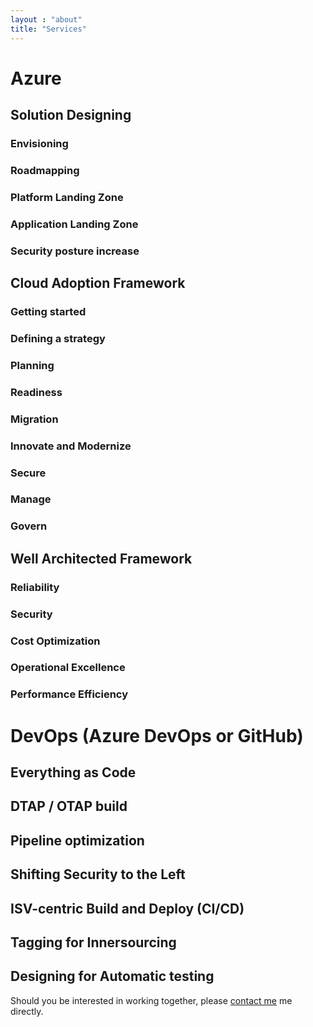 ```yaml
---
layout : "about"
title: "Services"
---
```


# Azure 
## Solution Designing
### Envisioning
### Roadmapping
### Platform Landing Zone
### Application Landing Zone
### Security posture increase

## Cloud Adoption Framework
### Getting started
### Defining a strategy
### Planning
### Readiness
### Migration
### Innovate and Modernize
### Secure
### Manage
### Govern

## Well Architected Framework
### Reliability
### Security
### Cost Optimization
### Operational Excellence
### Performance Efficiency

# DevOps (Azure DevOps or GitHub)
## Everything as Code
## DTAP / OTAP build
## Pipeline optimization
## Shifting Security to the Left
## ISV-centric Build and Deploy (CI/CD)
## Tagging for Innersourcing
## Designing for Automatic testing

Should you be interested in working together, please [contact me](/contact/) me directly.